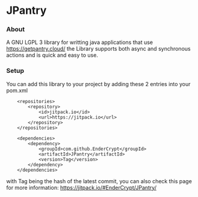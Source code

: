 # JPantry

### About
A GNU LGPL 3 library for writting java applications that use https://getpantry.cloud/
the Library supports both async and synchronous actions and is quick and easy to use.

### Setup
You can add this library to your project by adding these 2 entries into your pom.xml

		<repositories>
			<repository>
				<id>jitpack.io</id>
				<url>https://jitpack.io</url>
			</repository>
		</repositories>

    	<dependencies>
			<dependency>
				<groupId>com.github.EnderCrypt</groupId>
				<artifactId>JPantry</artifactId>
				<version>Tag</version>
			</dependency>
		</dependencies>

with Tag being the hash of the latest commit, you can also check this page for more information: https://jitpack.io/#EnderCrypt/JPantry/
